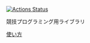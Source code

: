 [![Actions Status](https://github.com/ecasdqina/AC_Lay_Library/workflows/verify/badge.svg)](https://github.com/ecasdqina/AC_Lay_Library/actions)

競技プログラミング用ライブラリ

[使い方](https://scrapbox.io/ecasdqina-library/index)
